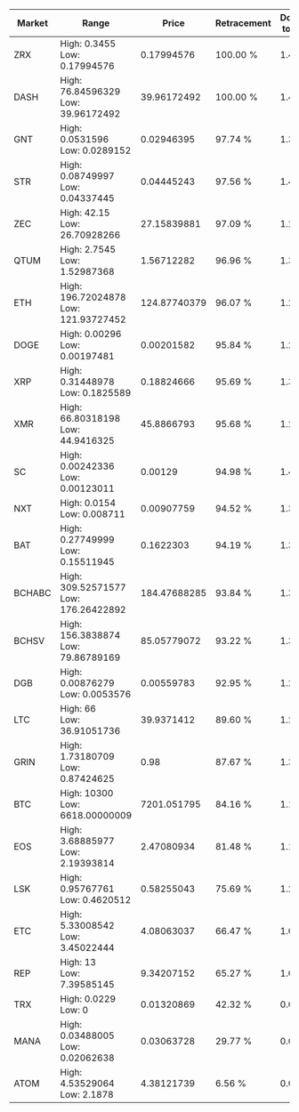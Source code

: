 | Market | Range | Price| Retracement | Doubles to 50% |
| --- | --- | --- | --- | --- |
| ZRX | High: 0.3455<br />Low: 0.17994576 | 0.17994576 | 100.00 % | 1.46 |
| DASH | High: 76.84596329<br />Low: 39.96172492 | 39.96172492 | 100.00 % | 1.46 |
| GNT | High: 0.0531596<br />Low: 0.0289152 | 0.02946395 | 97.74 % | 1.39 |
| STR | High: 0.08749997<br />Low: 0.04337445 | 0.04445243 | 97.56 % | 1.47 |
| ZEC | High: 42.15<br />Low: 26.70928266 | 27.15839881 | 97.09 % | 1.27 |
| QTUM | High: 2.7545<br />Low: 1.52987368 | 1.56712282 | 96.96 % | 1.37 |
| ETH | High: 196.72024878<br />Low: 121.93727452 | 124.87740379 | 96.07 % | 1.28 |
| DOGE | High: 0.00296<br />Low: 0.00197481 | 0.00201582 | 95.84 % | 1.22 |
| XRP | High: 0.31448978<br />Low: 0.1825589 | 0.18824666 | 95.69 % | 1.32 |
| XMR | High: 66.80318198<br />Low: 44.9416325 | 45.8866793 | 95.68 % | 1.22 |
| SC | High: 0.00242336<br />Low: 0.00123011 | 0.00129 | 94.98 % | 1.42 |
| NXT | High: 0.0154<br />Low: 0.008711 | 0.00907759 | 94.52 % | 1.33 |
| BAT | High: 0.27749999<br />Low: 0.15511945 | 0.1622303 | 94.19 % | 1.33 |
| BCHABC | High: 309.52571577<br />Low: 176.26422892 | 184.47688285 | 93.84 % | 1.32 |
| BCHSV | High: 156.3838874<br />Low: 79.86789169 | 85.05779072 | 93.22 % | 1.39 |
| DGB | High: 0.00876279<br />Low: 0.0053576 | 0.00559783 | 92.95 % | 1.26 |
| LTC | High: 66<br />Low: 36.91051736 | 39.9371412 | 89.60 % | 1.29 |
| GRIN | High: 1.73180709<br />Low: 0.87424625 | 0.98 | 87.67 % | 1.33 |
| BTC | High: 10300<br />Low: 6618.00000009 | 7201.051795 | 84.16 % | 1.17 |
| EOS | High: 3.68885977<br />Low: 2.19393814 | 2.47080934 | 81.48 % | 1.19 |
| LSK | High: 0.95767761<br />Low: 0.4620512 | 0.58255043 | 75.69 % | 1.22 |
| ETC | High: 5.33008542<br />Low: 3.45022444 | 4.08063037 | 66.47 % | 1.08 |
| REP | High: 13<br />Low: 7.39585145 | 9.34207152 | 65.27 % | 1.09 |
| TRX | High: 0.0229<br />Low: 0 | 0.01320869 | 42.32 % | 0.00 |
| MANA | High: 0.03488005<br />Low: 0.02062638 | 0.03063728 | 29.77 % | 0.00 |
| ATOM | High: 4.53529064<br />Low: 2.1878 | 4.38121739 | 6.56 % | 0.00 |
